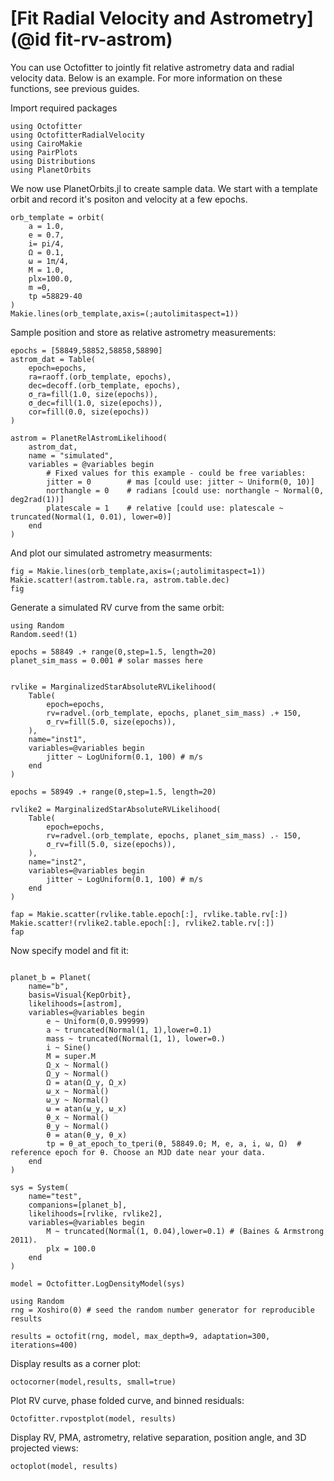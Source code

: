 # [Fit Radial Velocity and Astrometry](@id fit-rv-astrom)

You can use Octofitter to jointly fit relative astrometry data and radial velocity data. 
Below is an example. For more information on these functions, see previous guides.


Import required packages
```@example 1
using Octofitter
using OctofitterRadialVelocity
using CairoMakie
using PairPlots
using Distributions
using PlanetOrbits
```


We now use PlanetOrbits.jl to create sample data. We start with a template orbit and record it's positon and velocity at a few epochs.
```@example 1
orb_template = orbit(
    a = 1.0,
    e = 0.7,
    i= pi/4,
    Ω = 0.1,
    ω = 1π/4,
    M = 1.0,
    plx=100.0,
    m =0,
    tp =58829-40
)
Makie.lines(orb_template,axis=(;autolimitaspect=1))
```


Sample position and store as relative astrometry measurements:
```@example 1
epochs = [58849,58852,58858,58890]
astrom_dat = Table(
    epoch=epochs,
    ra=raoff.(orb_template, epochs),
    dec=decoff.(orb_template, epochs),
    σ_ra=fill(1.0, size(epochs)),
    σ_dec=fill(1.0, size(epochs)),
    cor=fill(0.0, size(epochs))
)

astrom = PlanetRelAstromLikelihood(
    astrom_dat,
    name = "simulated",
    variables = @variables begin
        # Fixed values for this example - could be free variables:
        jitter = 0        # mas [could use: jitter ~ Uniform(0, 10)]
        northangle = 0    # radians [could use: northangle ~ Normal(0, deg2rad(1))]
        platescale = 1    # relative [could use: platescale ~ truncated(Normal(1, 0.01), lower=0)]
    end
)
```

And plot our simulated astrometry measurments:
```@example 1
fig = Makie.lines(orb_template,axis=(;autolimitaspect=1))
Makie.scatter!(astrom.table.ra, astrom.table.dec)
fig
```


Generate a simulated RV curve from the same orbit:
```@example 1
using Random
Random.seed!(1)

epochs = 58849 .+ range(0,step=1.5, length=20)
planet_sim_mass = 0.001 # solar masses here


rvlike = MarginalizedStarAbsoluteRVLikelihood(
    Table(
        epoch=epochs,
        rv=radvel.(orb_template, epochs, planet_sim_mass) .+ 150,
        σ_rv=fill(5.0, size(epochs)),
    ),
    name="inst1",
    variables=@variables begin
        jitter ~ LogUniform(0.1, 100) # m/s
    end
)

epochs = 58949 .+ range(0,step=1.5, length=20)

rvlike2 = MarginalizedStarAbsoluteRVLikelihood(
    Table(
        epoch=epochs,
        rv=radvel.(orb_template, epochs, planet_sim_mass) .- 150,
        σ_rv=fill(5.0, size(epochs)),
    ),
    name="inst2",
    variables=@variables begin
        jitter ~ LogUniform(0.1, 100) # m/s
    end
)

fap = Makie.scatter(rvlike.table.epoch[:], rvlike.table.rv[:])
Makie.scatter!(rvlike2.table.epoch[:], rvlike2.table.rv[:])
fap
```


Now specify model and fit it:
```@example 1

planet_b = Planet(
    name="b",
    basis=Visual{KepOrbit},
    likelihoods=[astrom],
    variables=@variables begin
        e ~ Uniform(0,0.999999)
        a ~ truncated(Normal(1, 1),lower=0.1)
        mass ~ truncated(Normal(1, 1), lower=0.)
        i ~ Sine()
        M = super.M
        Ω_x ~ Normal()
        Ω_y ~ Normal()
        Ω = atan(Ω_y, Ω_x)
        ω_x ~ Normal()
        ω_y ~ Normal()
        ω = atan(ω_y, ω_x)
        θ_x ~ Normal()
        θ_y ~ Normal()
        θ = atan(θ_y, θ_x)
        tp = θ_at_epoch_to_tperi(θ, 58849.0; M, e, a, i, ω, Ω)  # reference epoch for θ. Choose an MJD date near your data.
    end
)

sys = System(
    name="test",
    companions=[planet_b],
    likelihoods=[rvlike, rvlike2],
    variables=@variables begin
        M ~ truncated(Normal(1, 0.04),lower=0.1) # (Baines & Armstrong 2011).
        plx = 100.0
    end
)

model = Octofitter.LogDensityModel(sys)

using Random
rng = Xoshiro(0) # seed the random number generator for reproducible results

results = octofit(rng, model, max_depth=9, adaptation=300, iterations=400)
```

Display results as a corner plot:
```@example 1
octocorner(model,results, small=true)
```

Plot RV curve, phase folded curve, and binned residuals:
```@example 1
Octofitter.rvpostplot(model, results)
```

Display RV, PMA, astrometry, relative separation, position angle, and 3D projected views:
```@example 1
octoplot(model, results)
```

